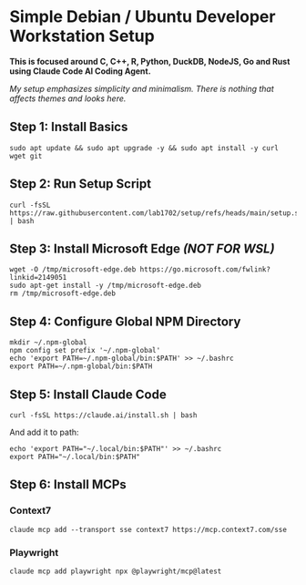 # Simple Debian / Ubuntu Developer Workstation Setup

**This is focused around C, C++, R, Python, DuckDB, NodeJS, Go and Rust using Claude Code AI Coding Agent.**

*My setup emphasizes simplicity and minimalism. There is nothing that affects themes and looks here.*

## Step 1: Install Basics

    sudo apt update && sudo apt upgrade -y && sudo apt install -y curl wget git

## Step 2: Run Setup Script

    curl -fsSL https://raw.githubusercontent.com/lab1702/setup/refs/heads/main/setup.sh | bash

## Step 3: Install Microsoft Edge ***(NOT FOR WSL)***

    wget -O /tmp/microsoft-edge.deb https://go.microsoft.com/fwlink?linkid=2149051
    sudo apt-get install -y /tmp/microsoft-edge.deb
    rm /tmp/microsoft-edge.deb

## Step 4: Configure Global NPM Directory

    mkdir ~/.npm-global
    npm config set prefix '~/.npm-global'
    echo 'export PATH=~/.npm-global/bin:$PATH' >> ~/.bashrc
    export PATH=~/.npm-global/bin:$PATH

## Step 5: Install Claude Code

    curl -fsSL https://claude.ai/install.sh | bash

And add it to path:

    echo 'export PATH="~/.local/bin:$PATH"' >> ~/.bashrc
    export PATH="~/.local/bin:$PATH"

## Step 6: Install MCPs

### Context7

    claude mcp add --transport sse context7 https://mcp.context7.com/sse

### Playwright

    claude mcp add playwright npx @playwright/mcp@latest
